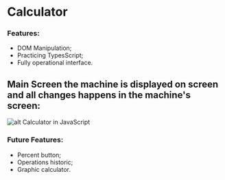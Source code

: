 # Calculator 
### Features:
* DOM Manipulation;
* Practicing TypesScript;
* Fully operational interface.

## Main Screen the machine is displayed on screen and all changes happens in the machine's screen:

![alt Calculator in JavaScript](https://github.com/heronoa/calculator/blob/master/imgs/body.jpg?raw=true)

### Future Features: 
* Percent button;
* Operations historic;
* Graphic calculator.
